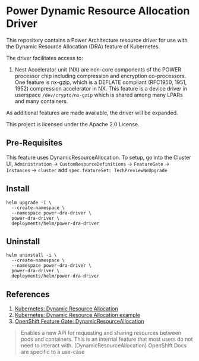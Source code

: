# Power Dynamic Resource Allocation Driver
This repository contains a Power Architecture resource driver for use with the Dynamic Resource Allocation (DRA) feature of Kubernetes.

The driver facilitates access to:
1. Nest Accelerator unit (NX) are non-core components of the POWER processor chip including compression and encryption co-processors. One feature is nx-gzip, which is a DEFLATE compliant (RFC1950, 1951, 1952) compression accelerator in NX. This feature is a device driver in userspace `/dev/crypto/nx-gzip` which is shared among many LPARs and many containers. 

As additional features are made available, the driver will be expanded.

This project is licensed under the Apache 2.0 License.

## Pre-Requisites

This feature uses DynamicResourceAllocation. To setup, go into the Cluster UI, `Administration` -> `CustomResourceDefinitions` -> `FeatureGate` -> `Instances` -> `cluster` add `spec.featureSet: TechPreviewNoUpgrade`

## Install

```
helm upgrade -i \
  --create-namespace \
  --namespace power-dra-driver \
  power-dra-driver \
  deployments/helm/power-dra-driver
```

## Uninstall

```
helm uninstall -i \
  --create-namespace \
  --namespace power-dra-driver \
  power-dra-driver \
  deployments/helm/power-dra-driver
```

## References
1. [Kubernetes: Dynamic Resource Allocation](https://kubernetes.io/docs/concepts/scheduling-eviction/dynamic-resource-allocation/)
2. [Kubernetes: Dynamic Resource Allocation example](https://github.com/kubernetes-sigs/dra-example-driver/blob/main/README.md)
3. [OpenShift Feature Gate: DynamicResourceAllocation](https://docs.openshift.com/container-platform/4.17/nodes/clusters/nodes-cluster-enabling-features.html)
> Enables a new API for requesting and sharing resources between pods and containers. This is an internal feature that most users do not need to interact with. (DynamicResourceAllocation)
OpenShift Docs are specific to a use-case
